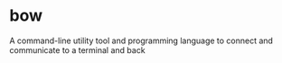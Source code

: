 # bow
A command-line utility tool and programming language to connect and communicate to a terminal and back
